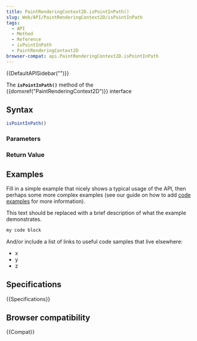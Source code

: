 ```yaml
---
title: PaintRenderingContext2D.isPointInPath()
slug: Web/API/PaintRenderingContext2D/isPointInPath
tags:
  - API
  - Method
  - Reference
  - isPointInPath
  - PaintRenderingContext2D
browser-compat: api.PaintRenderingContext2D.isPointInPath
---
```

{{DefaultAPISidebar("")}}

The **`isPointInPath()`** method of the {{domxref("PaintRenderingContext2D")}} interface 

## Syntax

```js
isPointInPath()
```

### Parameters



### Return Value



## Examples

Fill in a simple example that nicely shows a typical usage of the API, then perhaps some more complex examples (see our guide on how to add [code examples](/en-US/docs/MDN/Contribute/Structures/Code_examples) for more information).

This text should be replaced with a brief description of what the example demonstrates.

```js
my code block
```

And/or include a list of links to useful code samples that live elsewhere:

*   x
*   y
*   z

## Specifications

{{Specifications}}

## Browser compatibility

{{Compat}}

